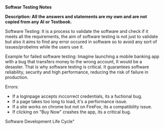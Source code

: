 **Softwar Testing Notes**

**Description: All the answers and statements are my own and are not copied from any AI or Textbook.**

Software Testing: It is a process to validate the software and check if it meets all the requirements, the aim of software testing is not just to validate but also it aims to find any error occured in software so to avoid any sort of issues/probelms while the users use it. 

Example for failed software testing: Imagine launching a mobile banking app with a bug that transfers money to the wrong account, It would be a desaster. That is why software testing is critical.  It guarantees software reliability, security and high performance, reducing the risk of failure in production. 

Errors:
- If a loginpage accepts inccorrect credentials, its a fuctional bug.
- If a page takes too long to load, it's a performance issue.
- If a site works on chrome but not on FireFox, its a compatibility issue.
- If clicking on "Buy Now" crashes the app, its a critical bug.

 Software Development Life Cycle"

 

